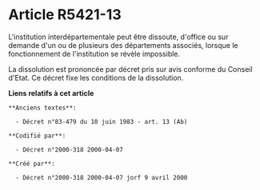 # Article R5421-13

L'institution interdépartementale peut être dissoute, d'office ou sur demande d'un ou de plusieurs des départements associés,
lorsque le fonctionnement de l'institution se révèle impossible.

La dissolution est prononcée par décret pris sur avis conforme du Conseil d'Etat. Ce décret fixe les conditions de la
dissolution.

**Liens relatifs à cet article**

	**Anciens textes**:

	  - Décret n°83-479 du 10 juin 1983 - art. 13 (Ab)

	**Codifié par**:

	  - Décret n°2000-318 2000-04-07

	**Créé par**:

	  - Décret n°2000-318 2000-04-07 jorf 9 avril 2000
